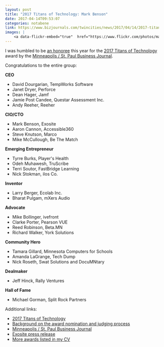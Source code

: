 ```yaml
---
layout: post
title: "2017 Titans of Technology: Mark Benson"
date: 2017-04-14T09:53:07
categories: notabene
link: https://www.bizjournals.com/twincities/news/2017/04/14/2017-titans-of-technology-mark-benson.html
images: |
    <a data-flickr-embed="true"  href="https://www.flickr.com/photos/markbenson/33897219152/in/dateposted-public/" title="2017 Titans of Technology feature in the Minneapolis / St. Paul Business Journal"><img src="https://c1.staticflickr.com/3/2811/33897219152_e1afe0c12a_k.jpg" width="2048" height="1536" alt="2017 Titans of Technology feature in the Minneapolis / St. Paul Business Journal"></a><script async src="//embedr.flickr.com/assets/client-code.js" charset="utf-8"></script>
---
```


I was humbled to be [an honoree][ln1] this year for the [2017 Titans of Technology][ln2] award by the [Minneapolis / St. Paul Business Journal][ln3].

Congratulations to the entire group:

**CEO**

* David Dourgarian, TempWorks Software
* Janet Dryer, Perforce
* Dean Hager, Jamf
* Jamie Post Candee, Questar Assessment Inc.
* Andy Reeher, Reeher

**CIO/CTO**

* Mark Benson, Exosite
* Aaron Cannon, Accessible360
* Steve Knutson, Marco
* Mike McCullough, Be The Match

**Emerging Entrepreneur**

* Tyrre Burks, Player's Health
* Odeh Muhawesh, TruScribe
* Terri Soutor, FastBridge Learning
* Nick Stokman, ilos Co.

**Inventor**

* Larry Berger, Ecolab Inc.
* Bharat Pulgam, mXers Audio

**Advocate**

* Mike Bollinger, ivefront
* Clarke Porter, Pearson VUE
* Reed Robinson, Beta.MN
* Richard Walker, York Solutions

**Community Hero**

* Tamara Gillard, Minnesota Computers for Schools
* Amanda LaGrange, Tech Dump
* Nick Roseth, Swat Solutions and DocuMNtary

**Dealmaker**

* Jeff Hinck, Rally Ventures

**Hall of Fame**

* Michael Gorman, Split Rock Partners

Additional links:

* [2017 Titans of Technology][ln2]
* [Background on the award nomination and judging process][ln6]
* [Minneapolis / St. Paul Business Journal][ln3]
* [Exosite press release][ln4]
* [More awards listed in my CV][ln5]

[ln1]: https://www.bizjournals.com/twincities/news/2017/04/14/2017-titans-of-technology-mark-benson.html
[ln2]: http://www.bizjournals.com/twincities/titans-of-technology/
[ln3]: http://www.bizjournals.com/twincities
[ln4]: http://www.webwire.com/ViewPressRel.asp?aId=207753
[ln5]: /cv/#honors
[ln6]: http://www.bizjournals.com/twincities/nomination/83018/2017/2017-titans-of-technology

